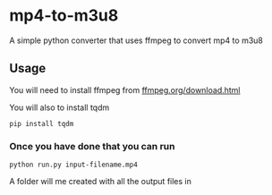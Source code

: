 # mp4-to-m3u8
A simple python converter that uses ffmpeg to convert mp4 to m3u8

## Usage

You will need to install ffmpeg from <a href="https://ffmpeg.org/download.html" >ffmpeg.org/download.html</a>

You will also to install tqdm

```
pip install tqdm
```

### Once you have done that you can run

```
python run.py input-filename.mp4
```

A folder will me created with all the output files in
